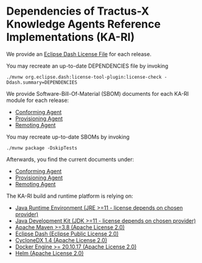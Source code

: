 <!--
 * Copyright (C) 2022-2023 Catena-X Association and others. 
 * 
 * This program and the accompanying materials are made available under the
 * terms of the Apache License 2.0 which is available at
 * http://www.apache.org/licenses/.
 * 
 * SPDX-FileType: DOCUMENTATION
 * SPDX-FileCopyrightText: 2022-2023 Catena-X Association
 * SPDX-License-Identifier: Apache-2.0
-->

# Dependencies of Tractus-X Knowledge Agents Reference Implementations (KA-RI)

We provide an [Eclipse Dash License File](DEPENDENCIES) for each release.

You may recreate an up-to-date DEPENDENCIES file by invoking

```shell
./mvnw org.eclipse.dash:license-tool-plugin:license-check -Ddash.summary=DEPENDENCIES
```

We provide Software-Bill-Of-Material (SBOM) documents for each KA-RI module for each release:
* [Conforming Agent](conforming/conforming-agent-1.9.5-SNAPSHOT-sbom.json)
* [Provisioning Agent](provisioning/provisioning-agent-1.9.5-SNAPSHOT-sbom.json)
* [Remoting Agent](remoting/remoting-agent-1.9.5-SNAPSHOT-sbom.json)

You may recreate up-to-date SBOMs by invoking

```shell
./mvnw package -DskipTests
```

Afterwards, you find the current documents under:
* [Conforming Agent](conforming/target/conforming-agent-1.9.5-SNAPSHOT-sbom.json)
* [Provisioning Agent](provisioning/target/provisioning-agent-1.9.5-SNAPSHOT-sbom.json)
* [Remoting Agent](remoting/target/remoting-agent-1.9.5-SNAPSHOT-sbom.json)

The KA-RI build and runtime platform is relying on:
* [Java Runtime Environment (JRE >=11 - license depends on chosen provider)](https://de.wikipedia.org/wiki/Java-Laufzeitumgebung)
* [Java Development Kit (JDK >=11 - license depends on chosen provider)](https://de.wikipedia.org/wiki/Java_Development_Kit) 
* [Apache Maven >=3.8 (Apache License 2.0)](https://maven.apache.org) 
* [Eclipse Dash (Eclipse Public License 2.0)](https://github.com/eclipse/dash-licenses)
* [CycloneDX 1.4 (Apache License 2.0)](https://github.com/CycloneDX)
* [Docker Engine >= 20.10.17 (Apache License 2.0)]() 
* [Helm (Apache License 2.0)](https://helm.sh/) 
